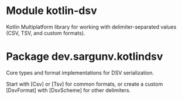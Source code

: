 # Module kotlin-dsv

Kotlin Multiplatform library for working with delimiter-separated values (CSV,
TSV, and custom formats).

# Package dev.sargunv.kotlindsv

Core types and format implementations for DSV serialization.

Start with [Csv] or [Tsv] for common formats, or create a custom [DsvFormat]
with [DsvScheme] for other delimiters.
